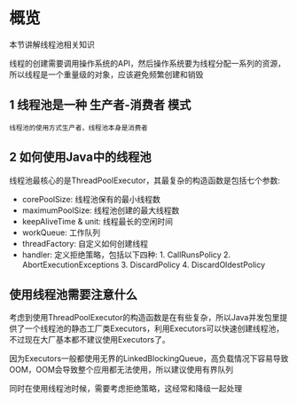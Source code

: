 # 概览

本节讲解线程池相关知识

线程的创建需要调用操作系统的API，然后操作系统要为线程分配一系列的资源，所以线程是一个重量级的对象，应该避免频繁创建和销毁

## 1 线程池是一种 生产者-消费者 模式

```
线程池的使用方式生产者，线程池本身是消费者
```

## 2 如何使用Java中的线程池

线程池最核心的是ThreadPoolExecutor，其最复杂的构造函数是包括七个参数:

* corePoolSize: 线程池保有的最小线程数
* maximumPoolSize: 线程池创建的最大线程数
* keepAliveTime & unit: 线程最长的空闲时间
* workQueue: 工作队列
* threadFactory: 自定义如何创建线程
* handler: 定义拒绝策略，包括以下四种: 1. CallRunsPolicy  2. AbortExecutionExceptions 3. DiscardPolicy 4. DiscardOldestPolicy

## 使用线程池需要注意什么

考虑到使用ThreadPoolExecutor的构造函数是在有些复杂，所以Java并发包里提供了一个线程池的静态工厂类Executors，利用Executors可以快速创建线程池，不过现在大厂基本都不建议使用Executors了。

因为Executors一般都使用无界的LinkedBlockingQueue，高负载情况下容易导致OOM，OOM会导致整个应用都无法使用，所以建议使用有界队列

同时在使用线程池时候，需要考虑拒绝策略，这经常和降级一起处理
